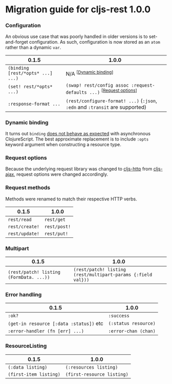 # Migration guide for cljs-rest 1.0.0

### Configuration

An obvious use case that was poorly handled in older versions is to set-and-forget configuration. As such, configuration is now stored as an `atom` rather than a dynamic `var`.

0.1.5                                    | 1.0.0
-----                                    | -----
`(binding [rest/*opts* ...] ...)`        | N/A <sup>[[Dynamic binding](#dynamic-binding)]</sup>
`(set! rest/*opts* ...)`                 | `(swap! rest/config assoc :request-defaults ...)` <sup>[[Request options](#request-options)]</sup>
`:response-format ...`                   | `(rest/configure-format! ...)` (`:json`, `:edn` and `:transit` are supported)

### Dynamic binding

It turns out `binding` [does not behave as expected](http://dev.clojure.org/jira/browse/CLJS-1634) with asynchronous ClojureScript. The best approximate replacement is to include `:opts` keyword argument when constructing a resource type.


### Request options

Because the underlying request library was changed to [cljs-http](https://github.com/r0man/cljs-http) from [cljs-ajax](https://github.com/JulianBirch/cljs-ajax), request options were changed accordingly.

### Request methods

Methods were renamed to match their respective HTTP verbs.

0.1.5                                    | 1.0.0
-----                                    | -----
`rest/read`                              | `rest/get`
`rest/create!`                           | `rest/post!`
`rest/update!`                           | `rest/put!`


### Multipart

0.1.5                                    | 1.0.0
-----                                    | -----
`(rest/patch! listing (FormData. ...))`    | `(rest/patch! listing (rest/multipart-params {:field val}))`

### Error handling

0.1.5                                    | 1.0.0
-----                                    | -----
`:ok?`                                   | `:success`
`(get-in resource [:data :status])` etc  | `(:status resource)`
`:error-handler (fn [err] ...)`          | `:error-chan (chan)`

### ResourceListing

0.1.5                                    | 1.0.0
-----                                    | -----
`(:data listing)`                        | `(:resources listing)`
`(first-item listing)`                   | `(first-resource listing)`
